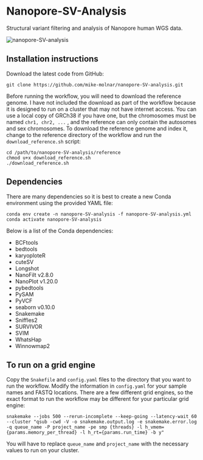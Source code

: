 # Nanopore-SV-Analysis
Structural variant filtering and analysis of Nanopore human WGS data.

![nanopore-SV-analysis](https://user-images.githubusercontent.com/39533525/165219632-9dd89a98-53dd-4abd-9701-df7fe990a21a.png)

## Installation instructions

Download the latest code from GitHub:

```
git clone https://github.com/mike-molnar/nanopore-SV-analysis.git
```

Before running the workflow, you will need to download the reference genome. I have not included the download as part of the workflow because it is designed to run on a cluster that may not have internet access.  You can use a local copy of GRCh38 if you have one, but the chromosomes must be named `chr1, chr2, ...` , and the reference can only contain the autosomes and sex chromosomes. To download the reference genome and index it, change to the reference directory of the workflow and run the `download_reference.sh` script:

```
cd /path/to/nanopore-SV-analysis/reference
chmod u+x download_reference.sh
./download_reference.sh
```

## Dependencies

There are many dependencies so it is best to create a new Conda environment using the provided YAML file:

```
conda env create -n nanopore-SV-analysis -f nanopore-SV-analysis.yml
conda activate nanopore-SV-analysis
```

Below is a list of the Conda dependencies:
- BCFtools
- bedtools
- karyoploteR
- cuteSV
- Longshot
- NanoFilt v2.8.0
- NanoPlot v1.20.0
- pybedtools
- PySAM
- PyVCF
- seaborn v0.10.0
- Snakemake
- Sniffles2
- SURVIVOR
- SVIM
- WhatsHap
- Winnowmap2

## To run on a grid engine

Copy the `Snakefile` and `config.yaml` files to the directory that you want to run the workflow.  Modify the information in `config.yaml` for your sample names and FASTQ locations. There are a few different grid engines, so the exact format to run the workflow may be different for your particular grid engine:

```
snakemake --jobs 500 --rerun-incomplete --keep-going --latency-wait 60 --cluster "qsub -cwd -V -o snakemake.output.log -e snakemake.error.log -q queue_name -P project_name -pe smp {threads} -l h_vmem={params.memory_per_thread} -l h_rt={params.run_time} -b y"
```

You will have to replace `queue_name` and `project_name` with the necessary values to run on your cluster.
